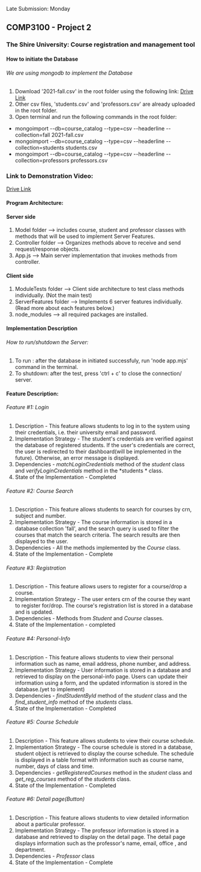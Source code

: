 Late Submission: Monday 
## COMP3100 - Project 2
### The Shire University: Course registration and management tool

#### How to initiate the Database
###### We are using mongodb to implement the Database
1. Download '2021-fall.csv' in the root folder using the following link: [Drive Link](https://drive.google.com/file/d/131Equ05JJ30mu-5HY0k5FleI5NteF0x5/view?usp=sharing) 
2. Other csv files, 'students.csv' and 'professors.csv' are already uploaded in the root folder.
3. Open terminal and run the following commands in the root folder:
- mongoimport --db=course_catalog --type=csv --headerline --collection=fall 2021-fall.csv
- mongoimport --db=course_catalog --type=csv --headerline --collection=students students.csv
- mongoimport --db=course_catalog --type=csv --headerline --collection=professors professors.csv

### Link to Demonstration Video: 
[Drive Link](https://drive.google.com/file/d/1o2_zaCm0DHubTf7-2G0o2MDzRDlvJcyf/view?usp=sharing)

#### Program Architecture:

#### Server side
1. Model folder --> includes course, student and professor classes with methods that will be used to implement Server Features.
2. Controller folder --> Organizes methods above to receive and send request/response objects.
2. App.js --> Main server implementation that invokes methods from controller.

#### Client side
1. ModuleTests folder --> Client side architecture to test class methods individually.
(Not the main test)
2. ServerFeatures folder --> Implements 6 server features individually.
(Read more about each features below.)
3. node_modules --> all required packages are installed.

#### Implementation Description 

###### How to run/shutdown the Server:
1. To run : after the database in initiated successfuly, run 'node app.mjs' command in the terminal.
2. To shutdown: after the test, press 'ctrl + c' to close the connection/ server.


#### Feature Description:

###### Feature #1: Login
1. Description - This feature allows students to log in to the system using their credentials, i.e. their university email and password.
2. Implementation Strategy - The student's credentials are verified against the database of registered students. If the user's credentials are correct, the user is redirected to their dashboard(will be implemented in the future). Otherwise, an error message is displayed.
3. Dependencies - *matchLoginCredentials* method of the *student* class and *verifyLoginCredentials* method in the *students * class.
4. State of the Implementation - Completed



###### Feature #2: Course Search
1. Description - This feature allows students to search for courses by crn, subject and number.
2. Implementation Strategy - The course information is stored in a database collection 'fall', and the search query is used to filter the courses that match the search criteria. The search results are then displayed to the user.
3. Dependencies - All the methods implemented by the *Course* class.
4. State of the Implementation - Complete 


###### Feature #3: Registration
1. Description - This feature allows users to register for a course/drop a course.
2. Implementation Strategy -  The user enters crn of the course they want to register for/drop. The course's registration list is stored in a database and is updated. 
3. Dependencies - Methods from *Student* and *Course* classes. 
4. State of the Implementation - completed


###### Feature #4: Personal-Info 
1. Description - This feature allows students to view their personal information such as name, email address, phone number, and address.
2. Implementation Strategy - User information is stored in a database and retrieved to display on the personal-info page. Users can update their information using a form, and the updated information is stored in the database.(yet to implement)
3. Dependencies - *findStudentById* method of the *student* class and the *find_student_info* method of the *students* class.
4. State of the Implementation - Completed

###### Feature #5: Course Schedule
1. Description - This feature allows students to view their course schedule.
2. Implementation Strategy - The course schedule is stored in a database, student object is retrieved to display the course schedule. The schedule is displayed in a table format with information such as course name, number, days of class and time.
3. Dependencies - *getRegisteredCourses* method in the *student* class and *get_reg_courses* method of the *students* class.
4. State of the Implementation - Completed

###### Feature #6: Detail page(Button)
1. Description - This feature allows students to view detailed information about a particular professor.
2. Implementation Strategy - The professor information is stored in a database and retrieved to display on the detail page. The detail page displays information such as the professor's name, email, office , and department.
3. Dependencies - *Professor* class 
4. State of the Implementation - Complete
